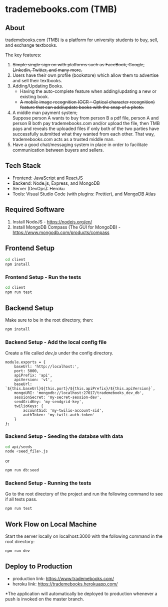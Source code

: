 # trademebooks.com (TMB)

## About

trademebooks.com (TMB) is a platform for university students to buy, sell, and exchange textbooks.

The key features:

1. <strike>Simple single sign on with platforms such as FaceBook, Google, Linkedin, Twitter, and many more.</strike>
2. Users have their own profile (bookstore) which allow them to advertise and sell their textbooks.
3. Adding/Updating Books.
   - Having the auto-complete feature when adding/updating a new or existing book.
   - <strike>A mobile image recognition (OCR - Optical character recognition) feature that can add/update books with the snap of a photo.</strike>
4. A middle man payment system;  
   Suppose person A wants to buy from person B a pdf file, person A and person B both pay trademebooks.com and/or upload the file, then TMB pays and reveals the uploaded files if only both of the two parties have successfully submitted what they wanted from each other. That way, trademebooks.com acts as a trusted middle man.
5. Have a good chat/messaging system in place in order to facilitate communication between buyers and sellers.

## Tech Stack

- Frontend: JavaScript and ReactJS
- Backend: Node.js, Express, and MongoDB
- Server (DevOps): Heroku
- Tools: Visual Studio Code (with plugins: Prettier), and MongoDB Atlas

## Required Software

1. Install NodeJS - https://nodejs.org/en/
2. Install MongoDB Compass (The GUI for MongoDB) - https://www.mongodb.com/products/compass

## Frontend Setup

```bash
cd client
npm install
```

### Frontend Setup - Run the tests

```bash
cd client
npm run test
```

## Backend Setup

Make sure to be in the root directory, then:

```bash
npm install
```

### Backend Setup - Add the local config file

Create a file called _dev.js_ under the config directory.

```
module.exports = {
    baseUrl: 'http://localhost:',
    port: 5000,
    apiPrefix: 'api',
    apiVersion: 'v1',
    baseUrl: `${this.baseUrl}${this.port}/${this.apiPrefix}/${this.apiVersion}`,
    mongoURI: 'mongodb://localhost:27017/trademebooks_dev_db',
    sessionSecret: 'my-secret-session-dev',
    sendGridKey: 'my-sendgrid-key',
    twilioKeys: {
        accountSid: 'my-twilio-account-sid',
        authToken: 'my-twili-auth-token'
    }
};
```

### Backend Setup - Seeding the databse with data

```bash
cd api/seeds
node <seed_file>.js
```

or

```bash
npm run db:seed
```

### Backend Setup - Running the tests

Go to the root directory of the project and run the following command to see if all tests pass.

```bash
npm run test
```

## Work Flow on Local Machine

Start the server locally on localhost:3000 with the following command in the root directory:

```bash
npm run dev
```

## Deploy to Production

- production link: https://www.trademebooks.com/
- heroku link: https://trademebooks.herokuapp.com/

\*The application will automatically be deployed to production whenever a push is invoked on the master branch.
